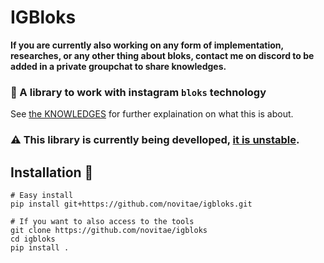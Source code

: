 # IGBloks
**If you are currently also working on any form of implementation, researches, or any other thing about bloks, contact me on discord to be added in a private groupchat to share knowledges.**
### 🧱 A library to work with instagram `bloks` technology
See [the KNOWLEDGES](./KNOWLEDGES/) for further explaination on what this is about.
### ⚠️ This library is currently being develloped, <u>it is unstable</u>.
## Installation 🔌
```
# Easy install
pip install git+https://github.com/novitae/igbloks.git

# If you want to also access to the tools
git clone https://github.com/novitae/igbloks
cd igbloks
pip install .
```
